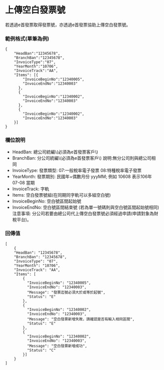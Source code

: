 # 上傳空白發票號

若透過e首發票取得發票號，亦透過e首發票協助上傳空白發票號。

### 範例格式(單筆為例)
```
{
    "HeadBan":"12345678",
    "BranchBan":"12345678",
    "InvoiceType":"07",
    "YearMonth":"10706",
    "InvoiceTrack":"AA",
    "Items": [{
        "InvoiceBeginNo":"12340005",
        "InvoiceEndNo":"12340003"
      },
      {
        "InvoiceBeginNo":"12340002",
        "InvoiceEndNo":"12340003"
      },
      {
        "InvoiceBeginNo":"12340002",
        "InvoiceEndNo":"12340003"
    }]
}

```

### 欄位說明
* HeadBan: 總公司統編\\(必須為e首發票客戶\\)
* BranchBan: 分公司統編\\(必須為e首發票客戶\\) 說明:無分公司則與總公司相同
* InvoiceType: 發票類型: 07:一般稅率電子發票 08:特種稅率電子發票
* YearMonth: 發票期別: 民國年+偶數月份 yyyMM; 例如 10608 表示106年 07-08 當期
* InvoiceTrack: 字軌
* Items: 空白發票號組\(在同期同字軌可以多組空白號\)
* InvoiceBeginNo: 空白號區間起始號
* InvoiceEndNo: 空白號區間結束號 \(若為單一號碼則與空白號區間起始號相同\)
注意事項:
分公司若要由總公司代上傳空白發票號必須經過申請\(申請對象為財稅平台\)。

### 回傳值
```
[
    {
    "HeadBan": "12345678",
    "BranchBan": "12345678",
    "InvoiceType": "07",
    "YearMonth": "10706",
    "InvoiceTrack": "AA",
    "Items": [
        {
          "InvoiceBeginNo": "12340005",
          "InvoiceEndNo": "12340003",
          "Message": "發票迄號必須大於或等於起號",
          "Status": "E"
        },
        {
          "InvoiceBeginNo": "12340002",
          "InvoiceEndNo": "12340003",
          "Message": "空白發票新增失敗，請確認是否有輸入相同區間",
          "Status": "E"
        },
        {
          "InvoiceBeginNo": "12340002",
          "InvoiceEndNo": "12340003",
          "Message": "空白發票新增成功",
          "Status": "C"
        }]
    }
]
```

